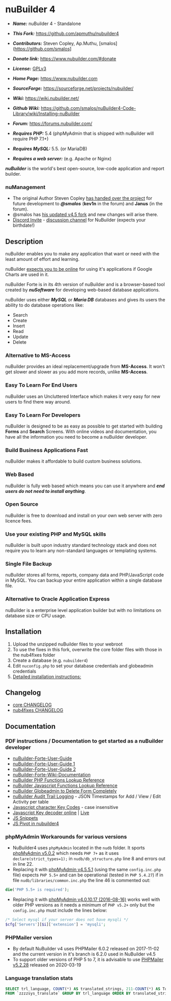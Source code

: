 # nuBuilder 4

* ***Name:*** nuBuilder 4 - Standalone
* ***This Fork:*** https://github.com/apmuthu/nubuilder4
* ***Contributors:*** Steven Copley, Ap.Muthu, [smalos](https://github.com/smalos]
* ***Donate link:*** https://www.nubuilder.com/#donate
* ***License:*** [GPLv3](https://www.gnu.org/licenses/old-licenses/gpl-3.0.html)
* ***Home Page:*** https://www.nubuilder.com
* ***SourceForge:*** https://sourceforge.net/projects/nubuilder/
* ***Wiki:*** https://wiki.nubuilder.net/
* ***Github Wiki:*** https://github.com/smalos/nuBuilder4-Code-Library/wiki/Installing-nuBuilder
* ***Forum:*** https://forums.nubuilder.com/

* ***Requires PHP:*** 5.4 (phpMyAdmin that is shipped with nuBuilder will require PHP 7.1+)
* ***Requires MySQL:*** 5.5. (or MariaDB)
* ***Requires a web server:*** (e.g. Apache or Nginx)

***nuBuilder*** is the world's best open-source, low-code application and report builder.

### nuManagement
* The original Author Steven Copley [has handed over the project](http://nubuilder.blogspot.com/2020/12/) for future development to ***@smalos*** (**kev1n** in the forum) and **Janus** (in the forum).
* @smalos has [his updated v4.5 fork](https://github.com/nuBuilder/nuBuilder-4.5) and new changes will arise there.
* [Discord Invite](https://discord.com/invite/KbHzgh3EbY) - [discussion channel](https://discord.com/channels/710460059359903804/710465287912292372) for NuBuilder (expects your birthdate!)

## Description

nuBuilder enables you to make any application that want or need with the least amount of effort and learning.

nuBuilder [expects you to be online](https://forums.nubuilder.com/viewtopic.php?f=19&t=10732) for using it's applications if Google Charts are used in it.

nuBuilder Forte is in its 4th version of nuBuilder and is a browser-based tool created by ***nuSoftware*** for developing web-based database applications.

nuBuilder uses either ***MySQL*** or ***Maria DB*** databases and gives its users the ability to do database operations like: 
* Search
* Create
* Insert
* Read
* Update
* Delete

### Alternative to MS-Access
nuBuilder provides an ideal replacement/upgrade from **MS-Access**. It won't get slower and slower as you add more records, unlike **MS-Access**.

### Easy To Learn For End Users
nuBuilder uses an Uncluttered Interface which makes it very easy for new users to find there way around.

### Easy To Learn For Developers
nuBuilder is designed to be as easy as possible to get started with building **Forms** and **Search** Screens. With online videos and documentation, you have all the information you need to become a nuBuilder developer.

### Build Business Applications Fast
nuBuilder makes it affordable to build custom business solutions.

### Web Based
nuBuilder is fully web based which means you can use it anywhere and ***end users do not need to install anything***.

### Open Source
nuBuilder is free to download and install on your own web server with zero licence fees.

### Use your existing PHP and MySQL skills
nuBuilder is built upon industry standard technology stack and does not require you to learn any non-standard languages or templating systems.

### Single File Backup
nuBuilder stores all forms, reports, company data and PHP/JavaScript code in MySQL. You can backup your entire application within a single database file.

### Alternative to Oracle Application Express
nuBuilder is a enterprise level application builder but with no limitations on database size or CPU usage.

## Installation

1. Upload the unzipped nuBuilder files to your webroot
1. To use the fixes in this fork, overwrite the core folder files with those in the nub4fixes folder
1. Create a database (e.g. `nubuilder4`)
1. Edit `nuconfig.php` to set your database credentials and globeadmin credentials
1. [Detailed installation instructions:](https://github.com/smalos/nuBuilder4-Code-Library/wiki/Installing-nuBuilder)

## Changelog
* [core CHANGELOG](https://github.com/apmuthu/nubuilder4/blob/master/core/CHANGELOG.txt)
* [nub4fixes CHANGELOG](https://github.com/apmuthu/nubuilder4/blob/master/nub4fixes/CHANGELOG_nub4fixes.txt)

## Documentation

### PDF instructions / Documentation to get started as a nuBuilder developer

* [nuBuilder-Forte-User-Guide](https://www.nubuilder.com/pdf/nubuilder-forte-user-guide.pdf)
* [nuBuilder-Forte-User-Guide 1](https://sourceforge.net/projects/nubuilder/files/nuBuilderForte_UserGuide_OLD.pdf/download)
* [nuBuilder-Forte-User-Guide 2](https://sourceforge.net/projects/nubuilder/files/nuBuilderForte_UserGuide.pdf/download)
* [nuBuilder-Forte-Wiki-Documentation](https://wiki.nubuilder.net/nubuilderforte/index.php/Main_Page)
* [nuBuilder PHP Functions Lookup Reference](https://wiki.nubuilder.net/nubuilderforte/index.php/PHP)
* [nuBuilder Javascript Functions Lookup Reference](https://wiki.nubuilder.net/nubuilderforte/index.php/Javascript)
* [nuBuilder Globeadmin to Delete Form Completely](https://github.com/smalos/nuBuilder4-Code-Library/tree/master/codelib/globeadmin_delete_form_and_data)
* [nuBuilder Audit Trail Logging](https://wiki.nubuilder.net/nubuilderforte/index.php/Logging_Activity) - JSON Timestamps for Add / View / Edit Activity per table
* [Javascript character Key Codes](https://www.cambiaresearch.com/articles/15/javascript-char-codes-key-codes) - case insensitive
* [Javascript Key decoder online](https://github.com/wesbos/keycodes) | [Live](https://keycode.info/)
* [JS Snippets](https://1loc.dev/)
* [JS Pivot in nubuilder4](https://cdn.discordapp.com/attachments/710465287912292372/785888555872419840/nuBuilder_Pivot_table.pdf)

### phpMyAdmin Workarounds for various versions

* NuBuilder4 uses `phpMyAdmin` located in the `nudb` folder. It sports [phpMyAdmin v5.0.2](https://codeload.github.com/phpmyadmin/phpmyadmin/tar.gz/RELEASE_5_0_2) which needs `PHP 7+` as it uses `declare(strict_types=1);` in `nudb/db_structure.php` line 8 and errors out in line 22.
* Replacing it with [phpMyAdmin v4.5.5.1](https://codeload.github.com/phpmyadmin/phpmyadmin/tar.gz/RELEASE_4_5_5_1) (using the same `config.inc.php` file) expects `PHP 5.5+` and can be operational (tested in `PHP 5.4.27`) if in file `nudb/libraries/common.inc.php` the line 46 is commented out:
```php
die('PHP 5.5+ is required');
```
* Replacing it with [phpMyAdmin v4.0.10.17 (2016-08-16)](https://codeload.github.com/phpmyadmin/phpmyadmin/tar.gz/RELEASE_4_0_10_17) works well with older PHP versions as it needs a minimum of `PHP v5.2+` only but the `config.inc.php` must include the lines below:
```php
/* Select mysql if your server does not have mysqli */
$cfg['Servers'][$i]['extension'] = 'mysqli';
```

### PHPMailer version

* By default NuBuilder v4 uses PHPMailer 6.0.2 released on 2017-11-02 and the current version in it's branch is 6.2.0 used in NuBuilder v4.5
* To support older versions of PHP 5 to 7, it is advisable to use [PHPMailer v5.2.28](https://github.com/PHPMailer/PHPMailer/archive/v5.2.28.tar.gz) released on 2020-03-19

### Language translation stats

```sql
SELECT trl_language, COUNT(*) AS translated_strings, 211-COUNT(*) AS ToTranslate 
FROM `zzzzsys_translate` GROUP BY trl_language ORDER BY translated_strings DESC, trl_language ASC;
```


